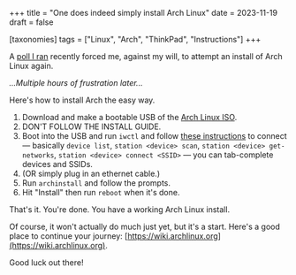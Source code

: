 +++
title = "One does indeed simply install Arch Linux"
date = 2023-11-19
draft = false

[taxonomies]
tags = ["Linux", "Arch", "ThinkPad", "Instructions"]
+++

A [poll I ran](https://phocks.eu.org/@josh/111407197317293518) recently forced me, against my will, to attempt an install of Arch Linux again.

*...Multiple hours of frustration later...*

Here's how to install Arch the easy way.

1. Download and make a bootable USB of the [Arch Linux ISO](https://archlinux.org/download/).
2. DON'T FOLLOW THE INSTALL GUIDE.
3. Boot into the USB and run `iwctl` and follow [these instructions](https://wiki.archlinux.org/title/Iwd#iwctl) to connect — basically `device list`, `station <device> scan`, `station <device> get-networks`, `station <device> connect <SSID>` — you can tab-complete devices and SSIDs.
4. (OR simply plug in an ethernet cable.)
5. Run `archinstall` and follow the prompts.
6. Hit "Install" then run `reboot` when it's done.

That's it. You're done. You have a working Arch Linux install.

Of course, it won't actually do much just yet, but it's a start. Here's a good place to continue your journey: [https://wiki.archlinux.org](https://wiki.archlinux.org).

Good luck out there!